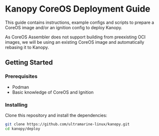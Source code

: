 # Kanopy CoreOS Deployment Guide

This guide contains instructions, example configs and scripts to prepare a CoreOS image and/or an ignition config to deploy Kanopy.

As CoreOS Assembler does not support building from preexisting OCI images, we will be using an existing CoreOS image and automatically rebasing it to Kanopy.

## Getting Started

### Prerequisites

- Podman
- Basic knowledge of CoreOS and Ignition


### Installing

Clone this repository and install the dependencies:

```bash
git clone https://github.com/ultramarine-linux/kanopy.git
cd kanopy/deploy
```

